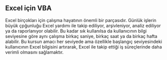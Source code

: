 ## Excel için VBA

Excel birçokları için çalışma hayatının önemli bir parçasıdır. Günlük işlerin büyük çpğunluğu Excel yardımı ile takip ediliyor, arşivleniyor, analiz ediliyor ya da raporlanıyor olabilir. Bu kadar sık kullanılsa da kullanıcının bilgi seviyesine göre aynı çalışma birkaç saniye, birkaç saat ya da birkaç hafta alabilir. Bu kursun amacı her seviyede ama özellikle başlangıç seviyesindeki kullanıcının Excel bilgisini artırarak, Excel ile takip ettiği iş süreçlerinde daha verimli olmasını sağlamaktır.

